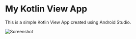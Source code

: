 # My Kotlin View App

This is a simple Kotlin View App created using Android Studio.

![Screenshot](st001.png)
